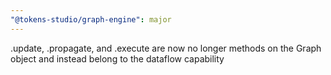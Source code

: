 ```yaml
---
"@tokens-studio/graph-engine": major
---
```


.update, .propagate, and .execute  are now no longer methods on the Graph object and instead belong to the dataflow capability
